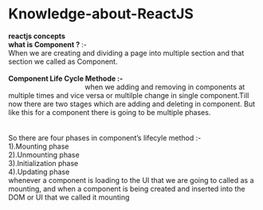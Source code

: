# Knowledge-about-ReactJS
<b>reactjs concepts</b> <br>
<b>what is Component ? </b>:- <br>
When we are creating and dividing a page  into multiple section and that section we called as Component. <br><br>
<b>Component Life Cycle Methode :-  </b><br>
&nbsp;&nbsp;&nbsp;&nbsp;&nbsp;&nbsp;&nbsp;&nbsp;&nbsp;&nbsp;&nbsp;&nbsp;&nbsp;&nbsp;&nbsp;&nbsp;&nbsp;&nbsp;&nbsp;&nbsp;&nbsp;&nbsp;&nbsp;&nbsp;&nbsp;&nbsp;&nbsp;&nbsp;&nbsp;&nbsp;&nbsp;&nbsp;&nbsp;&nbsp;&nbsp;&nbsp;&nbsp;&nbsp;&nbsp;when we adding and removing in components at multiple times and vice versa or multilple change in single component.Till now there are two stages which are adding and deleting in component. But like this for a component there is going to be multiple phases. <br>
<br><br>
So there are four phases in component’s lifecyle method :-  
                                        1).Mounting phase <br>
                                        2).Unmounting phase <br>
                                        3).Initialization phase <br>
                                        4).Updating phase <br>
whenever a component is loading to the UI that we are going to called as a mounting, and when a component is being created and inserted into the DOM or UI that we called it mounting 
